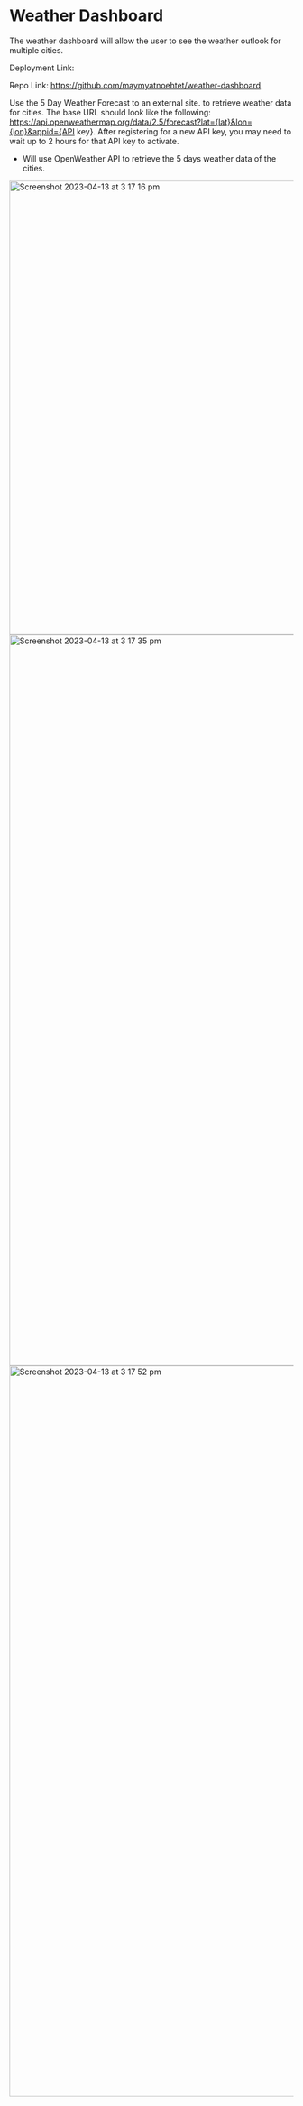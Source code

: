 # Weather Dashboard

The weather dashboard will allow the user to see the weather outlook for multiple cities.

Deployment Link:

Repo Link: https://github.com/maymyatnoehtet/weather-dashboard

Use the 5 Day Weather Forecast to an external site. to retrieve weather data for cities. The base URL should look like the following: https://api.openweathermap.org/data/2.5/forecast?lat={lat}&lon={lon}&appid={API key}. After registering for a new API key, you may need to wait up to 2 hours for that API key to activate.


- Will use OpenWeather API to retrieve the 5 days weather data of the cities.

<img width="805" alt="Screenshot 2023-04-13 at 3 17 16 pm" src="https://user-images.githubusercontent.com/116809927/231662278-c2bba3cf-c94d-44c6-b6df-b512d79dc05b.png">
<img width="1296" alt="Screenshot 2023-04-13 at 3 17 35 pm" src="https://user-images.githubusercontent.com/116809927/231662296-28ce6f92-4233-44ec-a9bc-dd904d920a81.png">
<img width="1296" alt="Screenshot 2023-04-13 at 3 17 52 pm" src="https://user-images.githubusercontent.com/116809927/231662303-4e098c9c-2956-48c7-bddf-a1a814bb6b46.png">
